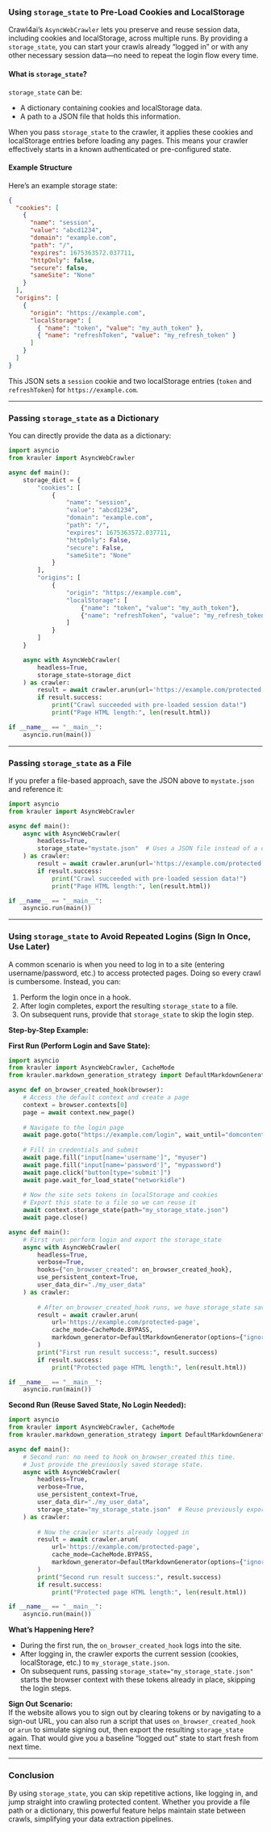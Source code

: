 ### Using `storage_state` to Pre-Load Cookies and LocalStorage

Crawl4ai’s `AsyncWebCrawler` lets you preserve and reuse session data, including cookies and localStorage, across multiple runs. By providing a `storage_state`, you can start your crawls already “logged in” or with any other necessary session data—no need to repeat the login flow every time.

#### What is `storage_state`?

`storage_state` can be:

- A dictionary containing cookies and localStorage data.
- A path to a JSON file that holds this information.

When you pass `storage_state` to the crawler, it applies these cookies and localStorage entries before loading any pages. This means your crawler effectively starts in a known authenticated or pre-configured state.

#### Example Structure

Here’s an example storage state:

```json
{
  "cookies": [
    {
      "name": "session",
      "value": "abcd1234",
      "domain": "example.com",
      "path": "/",
      "expires": 1675363572.037711,
      "httpOnly": false,
      "secure": false,
      "sameSite": "None"
    }
  ],
  "origins": [
    {
      "origin": "https://example.com",
      "localStorage": [
        { "name": "token", "value": "my_auth_token" },
        { "name": "refreshToken", "value": "my_refresh_token" }
      ]
    }
  ]
}
```

This JSON sets a `session` cookie and two localStorage entries (`token` and `refreshToken`) for `https://example.com`.

---

### Passing `storage_state` as a Dictionary

You can directly provide the data as a dictionary:

```python
import asyncio
from krauler import AsyncWebCrawler

async def main():
    storage_dict = {
        "cookies": [
            {
                "name": "session",
                "value": "abcd1234",
                "domain": "example.com",
                "path": "/",
                "expires": 1675363572.037711,
                "httpOnly": False,
                "secure": False,
                "sameSite": "None"
            }
        ],
        "origins": [
            {
                "origin": "https://example.com",
                "localStorage": [
                    {"name": "token", "value": "my_auth_token"},
                    {"name": "refreshToken", "value": "my_refresh_token"}
                ]
            }
        ]
    }

    async with AsyncWebCrawler(
        headless=True,
        storage_state=storage_dict
    ) as crawler:
        result = await crawler.arun(url='https://example.com/protected')
        if result.success:
            print("Crawl succeeded with pre-loaded session data!")
            print("Page HTML length:", len(result.html))

if __name__ == "__main__":
    asyncio.run(main())
```

---

### Passing `storage_state` as a File

If you prefer a file-based approach, save the JSON above to `mystate.json` and reference it:

```python
import asyncio
from krauler import AsyncWebCrawler

async def main():
    async with AsyncWebCrawler(
        headless=True,
        storage_state="mystate.json"  # Uses a JSON file instead of a dictionary
    ) as crawler:
        result = await crawler.arun(url='https://example.com/protected')
        if result.success:
            print("Crawl succeeded with pre-loaded session data!")
            print("Page HTML length:", len(result.html))

if __name__ == "__main__":
    asyncio.run(main())
```

---

### Using `storage_state` to Avoid Repeated Logins (Sign In Once, Use Later)

A common scenario is when you need to log in to a site (entering username/password, etc.) to access protected pages. Doing so every crawl is cumbersome. Instead, you can:

1. Perform the login once in a hook.
2. After login completes, export the resulting `storage_state` to a file.
3. On subsequent runs, provide that `storage_state` to skip the login step.

**Step-by-Step Example:**

**First Run (Perform Login and Save State):**

```python
import asyncio
from krauler import AsyncWebCrawler, CacheMode
from krauler.markdown_generation_strategy import DefaultMarkdownGenerator

async def on_browser_created_hook(browser):
    # Access the default context and create a page
    context = browser.contexts[0]
    page = await context.new_page()
    
    # Navigate to the login page
    await page.goto("https://example.com/login", wait_until="domcontentloaded")
    
    # Fill in credentials and submit
    await page.fill("input[name='username']", "myuser")
    await page.fill("input[name='password']", "mypassword")
    await page.click("button[type='submit']")
    await page.wait_for_load_state("networkidle")
    
    # Now the site sets tokens in localStorage and cookies
    # Export this state to a file so we can reuse it
    await context.storage_state(path="my_storage_state.json")
    await page.close()

async def main():
    # First run: perform login and export the storage_state
    async with AsyncWebCrawler(
        headless=True,
        verbose=True,
        hooks={"on_browser_created": on_browser_created_hook},
        use_persistent_context=True,
        user_data_dir="./my_user_data"
    ) as crawler:
        
        # After on_browser_created_hook runs, we have storage_state saved to my_storage_state.json
        result = await crawler.arun(
            url='https://example.com/protected-page',
            cache_mode=CacheMode.BYPASS,
            markdown_generator=DefaultMarkdownGenerator(options={"ignore_links": True}),
        )
        print("First run result success:", result.success)
        if result.success:
            print("Protected page HTML length:", len(result.html))

if __name__ == "__main__":
    asyncio.run(main())
```

**Second Run (Reuse Saved State, No Login Needed):**

```python
import asyncio
from krauler import AsyncWebCrawler, CacheMode
from krauler.markdown_generation_strategy import DefaultMarkdownGenerator

async def main():
    # Second run: no need to hook on_browser_created this time.
    # Just provide the previously saved storage state.
    async with AsyncWebCrawler(
        headless=True,
        verbose=True,
        use_persistent_context=True,
        user_data_dir="./my_user_data",
        storage_state="my_storage_state.json"  # Reuse previously exported state
    ) as crawler:
        
        # Now the crawler starts already logged in
        result = await crawler.arun(
            url='https://example.com/protected-page',
            cache_mode=CacheMode.BYPASS,
            markdown_generator=DefaultMarkdownGenerator(options={"ignore_links": True}),
        )
        print("Second run result success:", result.success)
        if result.success:
            print("Protected page HTML length:", len(result.html))

if __name__ == "__main__":
    asyncio.run(main())
```

**What’s Happening Here?**

- During the first run, the `on_browser_created_hook` logs into the site.  
- After logging in, the crawler exports the current session (cookies, localStorage, etc.) to `my_storage_state.json`.  
- On subsequent runs, passing `storage_state="my_storage_state.json"` starts the browser context with these tokens already in place, skipping the login steps.

**Sign Out Scenario:**  
If the website allows you to sign out by clearing tokens or by navigating to a sign-out URL, you can also run a script that uses `on_browser_created_hook` or `arun` to simulate signing out, then export the resulting `storage_state` again. That would give you a baseline “logged out” state to start fresh from next time.

---

### Conclusion

By using `storage_state`, you can skip repetitive actions, like logging in, and jump straight into crawling protected content. Whether you provide a file path or a dictionary, this powerful feature helps maintain state between crawls, simplifying your data extraction pipelines.